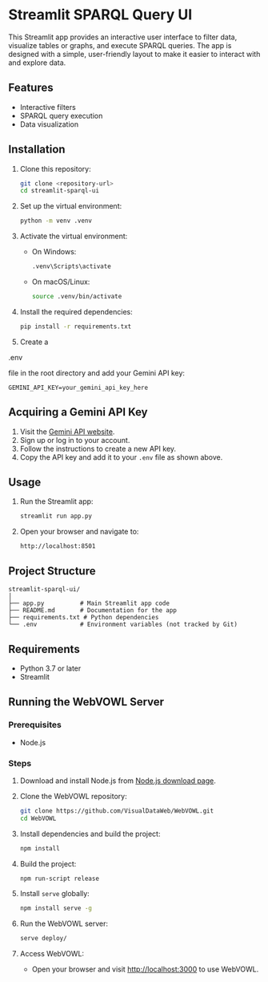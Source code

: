 # Streamlit SPARQL Query UI
This Streamlit app provides an interactive user interface to filter data, visualize tables or graphs, and execute SPARQL queries. The app is designed with a simple, user-friendly layout to make it easier to interact with and explore data.

## Features
- Interactive filters
- SPARQL query execution
- Data visualization

## Installation
1. Clone this repository:
   ```bash
   git clone <repository-url>
   cd streamlit-sparql-ui
   ```

2. Set up the virtual environment:
   ```bash
   python -m venv .venv
   ```

3. Activate the virtual environment:
   - On Windows:
     ```bash
     .venv\Scripts\activate
     ```
   - On macOS/Linux:
     ```bash
     source .venv/bin/activate
     ```

4. Install the required dependencies:
   ```bash
   pip install -r requirements.txt
   ```

5. Create a 

.env

 file in the root directory and add your Gemini API key:
   ```plaintext
   GEMINI_API_KEY=your_gemini_api_key_here
   ```

## Acquiring a Gemini API Key
1. Visit the [Gemini API website](https://ai.google.dev/gemini-api/docs).
2. Sign up or log in to your account.
3. Follow the instructions to create a new API key.
4. Copy the API key and add it to your `.env` file as shown above.

## Usage
1. Run the Streamlit app:
   ```bash
   streamlit run app.py
   ```

2. Open your browser and navigate to:
   ```
   http://localhost:8501
   ```

## Project Structure
```plaintext
streamlit-sparql-ui/
│
├── app.py          # Main Streamlit app code
├── README.md       # Documentation for the app
├── requirements.txt # Python dependencies
└── .env            # Environment variables (not tracked by Git)
```

## Requirements
- Python 3.7 or later
- Streamlit

## Running the WebVOWL Server

### Prerequisites
- Node.js

### Steps
1. Download and install Node.js from [Node.js download page](http://nodejs.org/download/).

2. Clone the WebVOWL repository:
   ```bash
   git clone https://github.com/VisualDataWeb/WebVOWL.git
   cd WebVOWL
   ```

3. Install dependencies and build the project:
   ```bash
   npm install
   ```

4. Build the project:
   ```bash
   npm run-script release
   ```

5. Install `serve` globally:
   ```bash
   npm install serve -g
   ```

6. Run the WebVOWL server:
   ```bash
   serve deploy/
   ```

7. Access WebVOWL:
   - Open your browser and visit [http://localhost:3000](http://localhost:3000) to use WebVOWL.